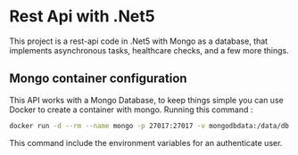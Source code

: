 # Rest Api with .Net5

This project is a rest-api code in .Net5 with Mongo as a database, that implements asynchronous tasks, healthcare checks, and a few more things.

## Mongo container configuration
This API works with a Mongo Database, to keep things simple you can use Docker to create a container with mongo.   Running this command : 
```bash
docker run -d --rm --name mongo -p 27017:27017 -v mongodbdata:/data/db -e MONGO_INITDB_ROOT_USERNAME=mongoadmin -e  MONGO_INITDB_ROOT_PASSWORD=Pass#word1 mongo
```
This command include the environment variables for an authenticate user.
